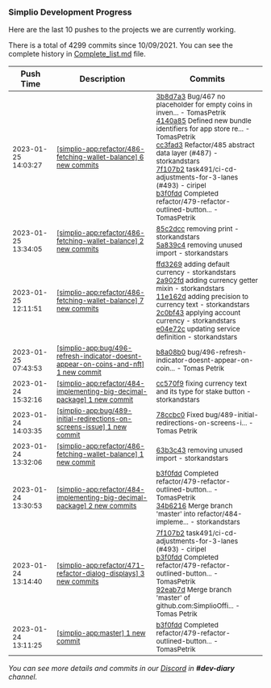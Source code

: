 
### Simplio Development Progress

Here are the last 10 pushes to the projects we are currently working.

There is a total of 4299 commits since 10/09/2021. You can see the complete history in
 [Complete_list.md](Complete_list.md) file.

| Push Time | Description | Commits |
| --- | --- | --- |
| <sub>2023-01-25 14:03:27</sub> | <sub>[[simplio-app:refactor/486\-fetching\-wallet\-balance] 6 new commits](https://github.com/SimplioOfficial/simplio-app/compare/5a839c4a4e2b...787d0204aa87)</sub> | <sub>[3b8d7a3](https://github.com/SimplioOfficial/simplio-app/commit/3b8d7a39d0c87035cb0a5ef4044f7da64480a5cd) Bug/467 no placeholder for empty coins in inven... - TomasPetrik<br>[4140a85](https://github.com/SimplioOfficial/simplio-app/commit/4140a85ee85b48741dffd2fd45d7c6a8c2117e1b) Defined new bundle identifiers for app store re... - TomasPetrik<br>[cc3fad3](https://github.com/SimplioOfficial/simplio-app/commit/cc3fad39e15d437612cd0e0ddf472b50e2fc9645) Refactor/485 abstract data layer (#487) - storkandstars<br>[7f107b2](https://github.com/SimplioOfficial/simplio-app/commit/7f107b2a8b9b0512c210a6a6d593775e32f881f1) task491/ci-cd-adjustments-for-3-lanes (#493) - ciripel<br>[b3f0fdd](https://github.com/SimplioOfficial/simplio-app/commit/b3f0fdd345552049e935613a2a0aaf49b51ac8fa) Completed refactor/479-refactor-outlined-button... - TomasPetrik</sub> |
| <sub>2023-01-25 13:34:05</sub> | <sub>[[simplio-app:refactor/486\-fetching\-wallet\-balance] 2 new commits](https://github.com/SimplioOfficial/simplio-app/compare/0787e8a2b27d...5a839c4a4e2b)</sub> | <sub>[85c2dcc](https://github.com/SimplioOfficial/simplio-app/commit/85c2dccd4720a16e0666e8c0a45eacbe44a860fc) removing print - storkandstars<br>[5a839c4](https://github.com/SimplioOfficial/simplio-app/commit/5a839c4a4e2b56ee7231b5f33a89c6ac0ad9ab49) removing unused import - storkandstars</sub> |
| <sub>2023-01-25 12:11:51</sub> | <sub>[[simplio-app:refactor/486\-fetching\-wallet\-balance] 7 new commits](https://github.com/SimplioOfficial/simplio-app/compare/63b3c43d5416...0787e8a2b27d)</sub> | <sub>[ffd3269](https://github.com/SimplioOfficial/simplio-app/commit/ffd3269d865aa580b32c0a50ecf706ac8a982287) adding default currency - storkandstars<br>[2a902fd](https://github.com/SimplioOfficial/simplio-app/commit/2a902fdf789671dcd398dab82e587feac8648316) adding currency getter mixin - storkandstars<br>[11e162d](https://github.com/SimplioOfficial/simplio-app/commit/11e162d9a51f4e768484bd20a261a640dd1a2cfc) adding precision to currency text - storkandstars<br>[2c0bf43](https://github.com/SimplioOfficial/simplio-app/commit/2c0bf4350a9b9da534d4071711c88d1836ae8cc4) applying account currency - storkandstars<br>[e04e72c](https://github.com/SimplioOfficial/simplio-app/commit/e04e72ca690806bb46c9eb6b12b57737bdd38343) updating service definition - storkandstars</sub> |
| <sub>2023-01-25 07:43:53</sub> | <sub>[[simplio-app:bug/496\-refresh\-indicator\-doesnt\-appear\-on\-coins\-and\-nft] 1 new commit](https://github.com/SimplioOfficial/simplio-app/commit/b8a08b053f114d4f0064c49186bb7d9762a7055d)</sub> | <sub>[b8a08b0](https://github.com/SimplioOfficial/simplio-app/commit/b8a08b053f114d4f0064c49186bb7d9762a7055d) bug/496-refresh-indicator-doesnt-appear-on-coin... - Tomas Petrik</sub> |
| <sub>2023-01-24 15:32:16</sub> | <sub>[[simplio-app:refactor/484\-implementing\-big\-decimal\-package] 1 new commit](https://github.com/SimplioOfficial/simplio-app/commit/cc570f9f0d572f350bd7c29d24eba9d49a6dbb84)</sub> | <sub>[cc570f9](https://github.com/SimplioOfficial/simplio-app/commit/cc570f9f0d572f350bd7c29d24eba9d49a6dbb84) fixing currency text and its type for stake button - storkandstars</sub> |
| <sub>2023-01-24 14:03:35</sub> | <sub>[[simplio-app:bug/489\-initial\-redirections\-on\-screens\-issue] 1 new commit](https://github.com/SimplioOfficial/simplio-app/commit/78ccbc0202e64281ddf63c5425eff503d23f26e7)</sub> | <sub>[78ccbc0](https://github.com/SimplioOfficial/simplio-app/commit/78ccbc0202e64281ddf63c5425eff503d23f26e7) Fixed bug/489-initial-redirections-on-screens-i... - Tomas Petrik</sub> |
| <sub>2023-01-24 13:32:06</sub> | <sub>[[simplio-app:refactor/486\-fetching\-wallet\-balance] 1 new commit](https://github.com/SimplioOfficial/simplio-app/commit/63b3c43d5416486299a6506bb7177de002c4d787)</sub> | <sub>[63b3c43](https://github.com/SimplioOfficial/simplio-app/commit/63b3c43d5416486299a6506bb7177de002c4d787) removing unused import - storkandstars</sub> |
| <sub>2023-01-24 13:30:53</sub> | <sub>[[simplio-app:refactor/484\-implementing\-big\-decimal\-package] 2 new commits](https://github.com/SimplioOfficial/simplio-app/compare/25a28aa8141e...34b62164a0f6)</sub> | <sub>[b3f0fdd](https://github.com/SimplioOfficial/simplio-app/commit/b3f0fdd345552049e935613a2a0aaf49b51ac8fa) Completed refactor/479-refactor-outlined-button... - TomasPetrik<br>[34b6216](https://github.com/SimplioOfficial/simplio-app/commit/34b62164a0f6a920e11750f56350ab9aa8be4028) Merge branch 'master' into refactor/484-impleme... - storkandstars</sub> |
| <sub>2023-01-24 13:14:40</sub> | <sub>[[simplio-app:refactor/471\-refactor\-dialog\-displays] 3 new commits](https://github.com/SimplioOfficial/simplio-app/compare/126a6e56a51c...92eab7d3e2b2)</sub> | <sub>[7f107b2](https://github.com/SimplioOfficial/simplio-app/commit/7f107b2a8b9b0512c210a6a6d593775e32f881f1) task491/ci-cd-adjustments-for-3-lanes (#493) - ciripel<br>[b3f0fdd](https://github.com/SimplioOfficial/simplio-app/commit/b3f0fdd345552049e935613a2a0aaf49b51ac8fa) Completed refactor/479-refactor-outlined-button... - TomasPetrik<br>[92eab7d](https://github.com/SimplioOfficial/simplio-app/commit/92eab7d3e2b248c1fbbb33d54b93047dcb396314) Merge branch 'master' of github.com:SimplioOffi... - Tomas Petrik</sub> |
| <sub>2023-01-24 13:11:25</sub> | <sub>[[simplio-app:master] 1 new commit](https://github.com/SimplioOfficial/simplio-app/commit/b3f0fdd345552049e935613a2a0aaf49b51ac8fa)</sub> | <sub>[b3f0fdd](https://github.com/SimplioOfficial/simplio-app/commit/b3f0fdd345552049e935613a2a0aaf49b51ac8fa) Completed refactor/479-refactor-outlined-button... - TomasPetrik</sub> |

_You can see more details and commits in our [Discord](https://discord.gg/aKhjuwZmdP) in **#dev-diary** channel._
